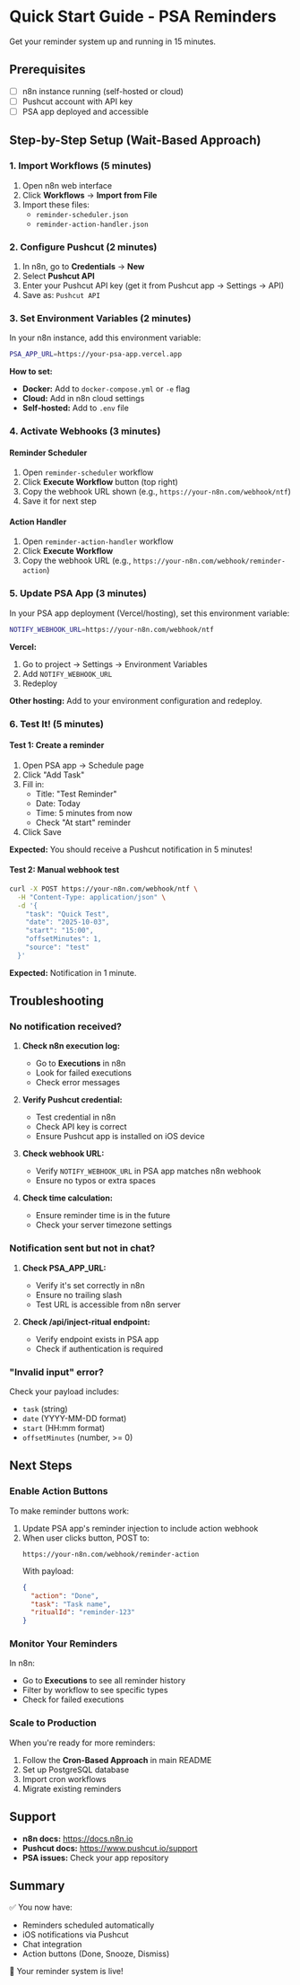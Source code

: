 # Quick Start Guide - PSA Reminders

Get your reminder system up and running in 15 minutes.

## Prerequisites

- [ ] n8n instance running (self-hosted or cloud)
- [ ] Pushcut account with API key
- [ ] PSA app deployed and accessible

## Step-by-Step Setup (Wait-Based Approach)

### 1. Import Workflows (5 minutes)

1. Open n8n web interface
2. Click **Workflows** → **Import from File**
3. Import these files:
   - `reminder-scheduler.json`
   - `reminder-action-handler.json`

### 2. Configure Pushcut (2 minutes)

1. In n8n, go to **Credentials** → **New**
2. Select **Pushcut API**
3. Enter your Pushcut API key (get it from Pushcut app → Settings → API)
4. Save as: `Pushcut API`

### 3. Set Environment Variables (2 minutes)

In your n8n instance, add this environment variable:

```bash
PSA_APP_URL=https://your-psa-app.vercel.app
```

**How to set:**
- **Docker:** Add to `docker-compose.yml` or `-e` flag
- **Cloud:** Add in n8n cloud settings
- **Self-hosted:** Add to `.env` file

### 4. Activate Webhooks (3 minutes)

#### Reminder Scheduler
1. Open `reminder-scheduler` workflow
2. Click **Execute Workflow** button (top right)
3. Copy the webhook URL shown (e.g., `https://your-n8n.com/webhook/ntf`)
4. Save it for next step

#### Action Handler
1. Open `reminder-action-handler` workflow
2. Click **Execute Workflow**
3. Copy the webhook URL (e.g., `https://your-n8n.com/webhook/reminder-action`)

### 5. Update PSA App (3 minutes)

In your PSA app deployment (Vercel/hosting), set this environment variable:

```bash
NOTIFY_WEBHOOK_URL=https://your-n8n.com/webhook/ntf
```

**Vercel:**
1. Go to project → Settings → Environment Variables
2. Add `NOTIFY_WEBHOOK_URL`
3. Redeploy

**Other hosting:** Add to your environment configuration and redeploy.

### 6. Test It! (5 minutes)

#### Test 1: Create a reminder
1. Open PSA app → Schedule page
2. Click "Add Task"
3. Fill in:
   - Title: "Test Reminder"
   - Date: Today
   - Time: 5 minutes from now
   - Check "At start" reminder
4. Click Save

**Expected:** You should receive a Pushcut notification in 5 minutes!

#### Test 2: Manual webhook test
```bash
curl -X POST https://your-n8n.com/webhook/ntf \
  -H "Content-Type: application/json" \
  -d '{
    "task": "Quick Test",
    "date": "2025-10-03",
    "start": "15:00",
    "offsetMinutes": 1,
    "source": "test"
  }'
```

**Expected:** Notification in 1 minute.

## Troubleshooting

### No notification received?

1. **Check n8n execution log:**
   - Go to **Executions** in n8n
   - Look for failed executions
   - Check error messages

2. **Verify Pushcut credential:**
   - Test credential in n8n
   - Check API key is correct
   - Ensure Pushcut app is installed on iOS device

3. **Check webhook URL:**
   - Verify `NOTIFY_WEBHOOK_URL` in PSA app matches n8n webhook
   - Ensure no typos or extra spaces

4. **Check time calculation:**
   - Ensure reminder time is in the future
   - Check your server timezone settings

### Notification sent but not in chat?

1. **Check PSA_APP_URL:**
   - Verify it's set correctly in n8n
   - Ensure no trailing slash
   - Test URL is accessible from n8n server

2. **Check /api/inject-ritual endpoint:**
   - Verify endpoint exists in PSA app
   - Check if authentication is required

### "Invalid input" error?

Check your payload includes:
- `task` (string)
- `date` (YYYY-MM-DD format)
- `start` (HH:mm format)
- `offsetMinutes` (number, >= 0)

## Next Steps

### Enable Action Buttons

To make reminder buttons work:

1. Update PSA app's reminder injection to include action webhook
2. When user clicks button, POST to:
   ```
   https://your-n8n.com/webhook/reminder-action
   ```
   With payload:
   ```json
   {
     "action": "Done",
     "task": "Task name",
     "ritualId": "reminder-123"
   }
   ```

### Monitor Your Reminders

In n8n:
- Go to **Executions** to see all reminder history
- Filter by workflow to see specific types
- Check for failed executions

### Scale to Production

When you're ready for more reminders:
1. Follow the **Cron-Based Approach** in main README
2. Set up PostgreSQL database
3. Import cron workflows
4. Migrate existing reminders

## Support

- **n8n docs:** https://docs.n8n.io
- **Pushcut docs:** https://www.pushcut.io/support
- **PSA issues:** Check your app repository

## Summary

✅ You now have:
- Reminders scheduled automatically
- iOS notifications via Pushcut
- Chat integration
- Action buttons (Done, Snooze, Dismiss)

🎉 Your reminder system is live!
